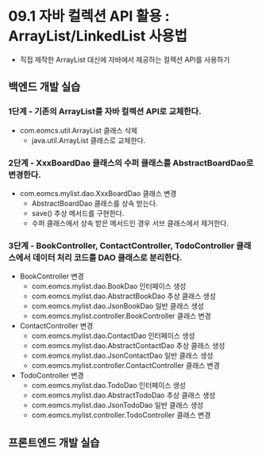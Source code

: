 # 09.1 자바 컬렉션 API 활용 : ArrayList/LinkedList 사용법

- 직접 제작한 ArrayList 대신에 자바에서 제공하는 컬렉션 API를 사용하기

## 백엔드 개발 실습

### 1단계 - 기존의 ArrayList를 자바 컬렉션 API로 교체한다.

- com.eomcs.util.ArrayList 클래스 삭제
  - java.util.ArrayList 클래스로 교체한다.

### 2단계 - XxxBoardDao 클래스의 수퍼 클래스를 AbstractBoardDao로 변경한다.
- com.eomcs.mylist.dao.XxxBoardDao 클래스 변경
  - AbstractBoardDao 클래스를 상속 받는다.
  - save() 추상 메서드를 구현한다.
  - 수퍼 클래스에서 상속 받은 메서드인 경우 서브 클래스에서 제거한다.

### 3단계 - BookController, ContactController, TodoController 클래스에서 데이터 처리 코드를 DAO 클래스로 분리한다.

- BookController 변경
  - com.eomcs.mylist.dao.BookDao 인터페이스 생성
  - com.eomcs.mylist.dao.AbstractBookDao 추상 클래스 생성
  - com.eomcs.mylist.dao.JsonBookDao 일반 클래스 생성
  - com.eomcs.mylist.controller.BookController 클래스 변경
- ContactController 변경
  - com.eomcs.mylist.dao.ContactDao 인터페이스 생성
  - com.eomcs.mylist.dao.AbstractContactDao 추상 클래스 생성
  - com.eomcs.mylist.dao.JsonContactDao 일반 클래스 생성
  - com.eomcs.mylist.controller.ContactController 클래스 변경
- TodoController 변경
  - com.eomcs.mylist.dao.TodoDao 인터페이스 생성
  - com.eomcs.mylist.dao.AbstractTodoDao 추상 클래스 생성
  - com.eomcs.mylist.dao.JsonTodoDao 일반 클래스 생성
  - com.eomcs.mylist.controller.TodoController 클래스 변경



## 프론트엔드 개발 실습








#
